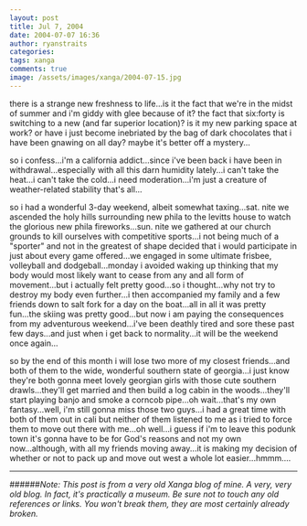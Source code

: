 ```yaml
---
layout: post
title: Jul 7, 2004
date: 2004-07-07 16:36
author: ryanstraits
categories:
tags: xanga
comments: true
image: /assets/images/xanga/2004-07-15.jpg
---
```

there is a strange new freshness to life...is it the fact that we're in the midst of summer and i'm giddy with glee because of it? the fact that six:forty is switching to a new (and far superior location)? is it my new parking space at work? or have i just become inebriated by the bag of dark chocolates that i have been gnawing on all day? maybe it's better off a mystery...

<!-- break -->

so i confess...i'm a california addict...since i've been back i have been in withdrawal...especially with all this darn humidity lately...i can't take the heat...i can't take the cold...i need moderation...i'm just a creature of weather-related stability that's all...

so i had a wonderful 3-day weekend, albeit somewhat taxing...sat. nite we ascended the holy hills surrounding new phila to the levitts house to watch the glorious new phila fireworks...sun. nite we gathered at our church grounds to kill ourselves with competitive sports...i not being much of a "sporter" and not in the greatest of shape decided that i would participate in just about every game offered...we engaged in some ultimate frisbee, volleyball and dodgeball...monday i avoided waking up thinking that my body would most likely want to cease from any and all form of movement...but i actually felt pretty good...so i thought...why not try to destroy my body even further...i then accompanied my family and a few friends down to salt fork for a day on the boat...all in all it was pretty fun...the skiing was pretty good...but now i am paying the consequences from my adventurous weekend...i've been deathly tired and sore these past few days...and just when i get back to normality...it will be the weekend once again...

so by the end of this month i will lose two more of my closest friends...and both of them to the wide, wonderful southern state of georgia...i just know they're both gonna meet lovely georgian girls with those cute southern drawls...they'll get married and then build a log cabin in the woods...they'll start playing banjo and smoke a corncob pipe...oh wait...that's my own fantasy...well, i'm still gonna miss those two guys...i had a great time with both of them out in cali but neither of them listened to me as i tried to force them to move out there with me...oh well...i guess if i'm to leave this podunk town it's gonna have to be for God's reasons and not my own now...although, with all my friends moving away...it is making my decision of whether or not to pack up and move out west a whole lot easier...hmmm....

---

######*Note: This post is from a very old Xanga blog of mine. A very, very old blog. In fact, it's practically a museum. Be sure not to touch any old references or links. You won't break them, they are most certainly already broken.*